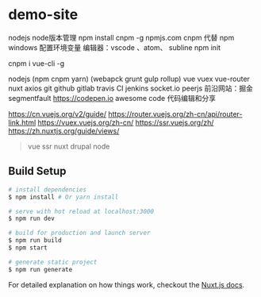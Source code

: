# demo-site

nodejs node版本管理 npm install cnpm -g  npmjs.com
cnpm 代替 npm 
windows 配置环境变量
编辑器：vscode 、atom、 subline
npm init

cnpm i vue-cli -g

nodejs (npm cnpm yarn) 
(webapck grunt gulp rollup)
vue vuex vue-router nuxt axios 
git github gitlab 
travis CI jenkins
socket.io peerjs
前沿网站：掘金 segmentfault
https://codepen.io awesome code 代码编辑和分享

https://cn.vuejs.org/v2/guide/
https://router.vuejs.org/zh-cn/api/router-link.html
https://vuex.vuejs.org/zh-cn/
https://ssr.vuejs.org/zh/
https://zh.nuxtjs.org/guide/views/






> vue ssr nuxt drupal node 

## Build Setup

``` bash
# install dependencies
$ npm install # Or yarn install

# serve with hot reload at localhost:3000
$ npm run dev

# build for production and launch server
$ npm run build
$ npm start

# generate static project
$ npm run generate
```

For detailed explanation on how things work, checkout the [Nuxt.js docs](https://github.com/nuxt/nuxt.js).
